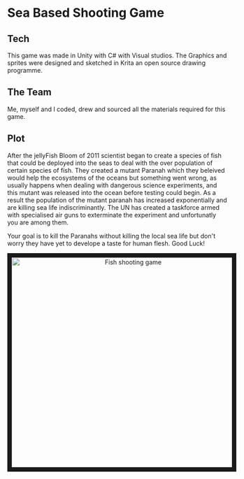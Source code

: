 # Sea Based Shooting Game

## Tech 
This game was made in Unity with C# with Visual studios.
The Graphics and sprites were designed and sketched in Krita an open source drawing programme.

## The Team
Me, myself and I coded, drew and sourced all the materials required for this game.

## Plot 

After the jellyFish Bloom of 2011 scientist began to create a species of fish that could be 
deployed into the seas to deal with the over population of certain species of fish. They created
a mutant Paranah which they beleived would help the ecosystems of the oceans but something
went wrong, as usually happens when dealing with dangerous science experiments, and this 
mutant was released into the ocean before testing could begin. As a result the population of 
the mutant paranah has increased exponentially and are killing sea life indiscriminantly.
The UN has created a taskforce armed with specialised air guns to exterminate the experiment
and unfortunatly you are among them. 

Your goal is to kill the Paranahs without killing the local sea life but don't worry they have
yet to develope a taste for human flesh. Good Luck!

<p align="center">
<a href="https://youtu.be/EfIYuNKN0FU" target="_blank"><img src="https://img.youtube.com/vi/EfIYuNKN0FU/0.jpg" 
alt="Fish shooting game" width="540" height="480" border="10" /></a>
</p>